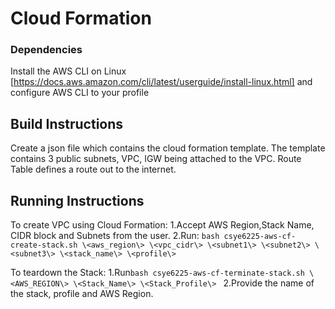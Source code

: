 Cloud Formation
=========

### Dependencies
Install the AWS CLI on Linux [https://docs.aws.amazon.com/cli/latest/userguide/install-linux.html]
and configure AWS CLI to your profile

## Build Instructions

Create a json file which contains the cloud formation template.
The template contains 3 public subnets, VPC, IGW being attached to the VPC.
Route Table defines a route out to the internet.

## Running Instructions

To create VPC using Cloud Formation:
1.Accept AWS Region,Stack Name, CIDR block and Subnets from the user.
2.Run: `bash csye6225-aws-cf-create-stack.sh \<aws_region\> \<vpc_cidr\> \<subnet1\> \<subnet2\> \<subnet3\> \<stack_name\> \<profile\>`

To teardown the Stack:
1.Run`bash csye6225-aws-cf-terminate-stack.sh \<AWS_REGION\> \<Stack_Name\> \<Stack_Profile\> `
2.Provide the name of the stack, profile and AWS Region.
 
